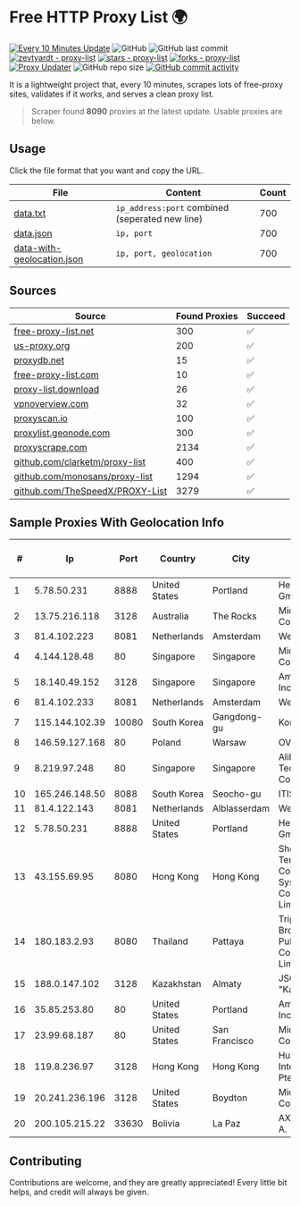 
# Free HTTP Proxy List 🌍

[![Every 10 Minutes Update](https://github.com/mertguvencli/http-proxy-list/actions/workflows/main.yml/badge.svg?branch=main)](https://github.com/mertguvencli/http-proxy-list/actions/workflows/main.yml)
![GitHub](https://img.shields.io/github/license/mertguvencli/http-proxy-list)
![GitHub last commit](https://img.shields.io/github/last-commit/mertguvencli/http-proxy-list)
[![zevtyardt - proxy-list](https://img.shields.io/static/v1?label=zevtyardt&message=proxy-list&color=blue&logo=github)](https://github.com/zevtyardt/proxy-list "Go to GitHub repo")
[![stars - proxy-list](https://img.shields.io/github/stars/zevtyardt/proxy-list?style=social)](https://github.com/zevtyardt/proxy-list)
[![forks - proxy-list](https://img.shields.io/github/forks/zevtyardt/proxy-list?style=social)](https://github.com/zevtyardt/proxy-list)
[![Proxy Updater](https://github.com/zevtyardt/proxy-list/workflows/Proxy%20Updater/badge.svg)](https://github.com/zevtyardt/proxy-list/actions?query=workflow:"Proxy+Updater")
![GitHub repo size](https://img.shields.io/github/repo-size/zevtyardt/proxy-list)
[![GitHub commit activity](https://img.shields.io/github/commit-activity/m/zevtyardt/proxy-list?logo=commits)](https://github.com/zevtyardt/proxy-list/commits/main)

It is a lightweight project that, every 10 minutes, scrapes lots of free-proxy sites, validates if it works, and serves a clean proxy list.

> Scraper found **8090** proxies at the latest update. Usable proxies are below.

## Usage

Click the file format that you want and copy the URL.

|File|Content|Count|
|----|-------|-----|
|[data.txt](https://raw.githubusercontent.com/mertguvencli/http-proxy-list/main/proxy-list/data.txt)|`ip_address:port` combined (seperated new line)|700|
|[data.json](https://raw.githubusercontent.com/mertguvencli/http-proxy-list/main/proxy-list/data.json)|`ip, port`|700|
|[data-with-geolocation.json](https://raw.githubusercontent.com/mertguvencli/http-proxy-list/main/proxy-list/data-with-geolocation.json)|`ip, port, geolocation`|700|

## Sources

|Source|Found Proxies|Succeed|
|------|-------------|-------|
|[free-proxy-list.net](https://free-proxy-list.net)|300|✅|
|[us-proxy.org](https://www.us-proxy.org)|200|✅|
|[proxydb.net](http://proxydb.net)|15|✅|
|[free-proxy-list.com](https://free-proxy-list.com/?page=&port=&type%5B%5D=http&type%5B%5D=https&up_time=0&search=Search)|10|✅|
|[proxy-list.download](https://www.proxy-list.download/HTTP)|26|✅|
|[vpnoverview.com](https://vpnoverview.com/privacy/anonymous-browsing/free-proxy-servers)|32|✅|
|[proxyscan.io](https://www.proxyscan.io)|100|✅|
|[proxylist.geonode.com](https://proxylist.geonode.com/api/proxy-list?limit=300&page=1&sort_by=lastChecked&sort_type=desc&protocols=http,https)|300|✅|
|[proxyscrape.com](https://api.proxyscrape.com/v2/?request=displayproxies&protocol=http&timeout=10000&country=all&ssl=all&anonymity=all)|2134|✅|
|[github.com/clarketm/proxy-list](https://raw.githubusercontent.com/clarketm/proxy-list/master/proxy-list-raw.txt)|400|✅|
|[github.com/monosans/proxy-list](https://raw.githubusercontent.com/monosans/proxy-list/main/proxies/http.txt)|1294|✅|
|[github.com/TheSpeedX/PROXY-List](https://raw.githubusercontent.com/TheSpeedX/PROXY-List/master/http.txt)|3279|✅|


## Sample Proxies With Geolocation Info

|#|Ip|Port|Country|City|Internet Service Provider|
|-|--|----|-------|----|-------------------------|
|1|5.78.50.231|8888|United States|Portland|Hetzner Online GmbH|
|2|13.75.216.118|3128|Australia|The Rocks|Microsoft Corporation|
|3|81.4.102.223|8081|Netherlands|Amsterdam|WeservIT|
|4|4.144.128.48|80|Singapore|Singapore|Microsoft Corporation|
|5|18.140.49.152|3128|Singapore|Singapore|Amazon.com, Inc.|
|6|81.4.102.233|8081|Netherlands|Amsterdam|WeservIT|
|7|115.144.102.39|10080|South Korea|Gangdong-gu|Korea Telecom|
|8|146.59.127.168|80|Poland|Warsaw|OVH SAS|
|9|8.219.97.248|80|Singapore|Singapore|Alibaba (US) Technology Co., Ltd.|
|10|165.246.148.50|8088|South Korea|Seocho-gu|ITIS|
|11|81.4.122.143|8081|Netherlands|Alblasserdam|WeservIT|
|12|5.78.50.231|8888|United States|Portland|Hetzner Online GmbH|
|13|43.155.69.95|8080|Hong Kong|Hong Kong|Shenzhen Tencent Computer Systems Company Limited|
|14|180.183.2.93|8080|Thailand|Pattaya|Triple T Broadband Public Company Limited|
|15|188.0.147.102|3128|Kazakhstan|Almaty|JSC "KazTransCom"|
|16|35.85.253.80|80|United States|Portland|Amazon.com, Inc.|
|17|23.99.68.187|80|United States|San Francisco|Microsoft Corporation|
|18|119.8.236.97|3128|Hong Kong|Hong Kong|Huawei International Pte. Ltd.|
|19|20.241.236.196|3128|United States|Boydton|Microsoft Corporation|
|20|200.105.215.22|33630|Bolivia|La Paz|AXS Bolivia S. A.|



## Contributing

Contributions are welcome, and they are greatly appreciated! Every
little bit helps, and credit will always be given.

